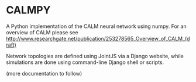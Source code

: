 CALMPY
======

A Python implementation of the CALM neural network using numpy. For an overview of CALM please see http://www.researchgate.net/publication/253278565_Overview_of_CALM_(draft) 

Network topologies are defined using JointJS via a Django website, while simulations are done using command-line Django shell or scripts.

(more documentation to follow)